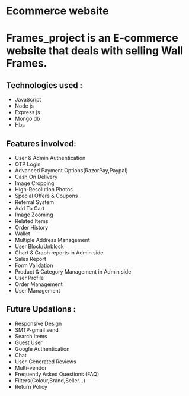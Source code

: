 <h1> Ecommerce website<h1>
  
  <p>Frames_project is an E-commerce website that deals with selling Wall Frames.<p>
  
  
Technologies used :
-----------------------
* JavaScript
* Node js
* Express js
* Mongo db
* Hbs

Features involved:
-----------------------------------------------
* User & Admin Authentication
* OTP Login
* Advanced Payment Options(RazorPay,Paypal)
* Cash On Delivery
* Image Cropping
* High-Resolution Photos
* Special Offers & Coupons
* Referral System
* Add To Cart
* Image Zooming
* Related Items
* Order History
* Wallet
* Multiple Address Management
* User Block/Unblock
* Chart & Graph reports in Admin side
* Sales Report
* Form Validation
* Product & Category Management in Admin side
* User Profile
* Order Management
* User Management

Future Updations :
----------------------------------
* Responsive Design
* SMTP-gmail send  
* Search Items
* Guest User
* Google Authentication
* Chat
* User-Generated Reviews
* Multi-vendor
* Frequently Asked Questions (FAQ)
* Filters(Colour,Brand,Seller...)
* Return Policy

